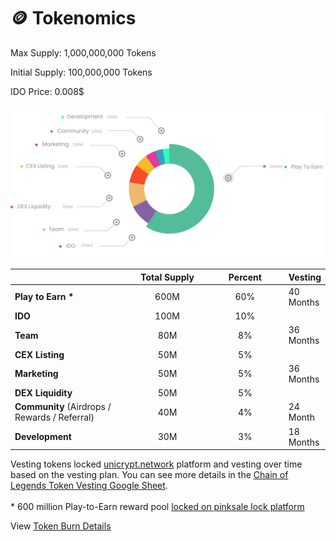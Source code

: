 # 🪙 Tokenomics

Max Supply: 1,000,000,000 Tokens

Initial Supply: 100,000,000 Tokens

IDO Price: 0.008$

![](.gitbook/assets/tokenomics.png)

<table><thead><tr><th width="232.52851390579642"> </th><th width="152.43835616438355" align="center">Total Supply</th><th width="150" align="center">Percent</th><th>Vesting</th></tr></thead><tbody><tr><td><strong>Play to Earn *</strong> </td><td align="center">600M</td><td align="center">60%</td><td>40 Months</td></tr><tr><td><strong>IDO</strong></td><td align="center">100M</td><td align="center">10%</td><td></td></tr><tr><td><strong>Team</strong></td><td align="center">80M</td><td align="center">8%</td><td>36 Months</td></tr><tr><td><strong>CEX Listing</strong></td><td align="center">50M</td><td align="center">5%</td><td></td></tr><tr><td><strong>Marketing</strong></td><td align="center">50M</td><td align="center">5%</td><td>36 Months</td></tr><tr><td><strong>DEX Liquidity</strong></td><td align="center">50M</td><td align="center">5%</td><td></td></tr><tr><td><strong>Community</strong> (Airdrops / Rewards / Referral)</td><td align="center">40M</td><td align="center">4%</td><td>24 Month</td></tr><tr><td><strong>Development</strong></td><td align="center">30M</td><td align="center">3%</td><td>18 Months</td></tr></tbody></table>

Vesting tokens locked [unicrypt.network](https://app.unicrypt.network/amm/pancake-v2/token/0x4027d91eCD3140e53AE743d657549adfeEbB27AB) platform and vesting over time based on the vesting plan. You can see more details in the [Chain of Legends Token Vesting Google Sheet](https://docs.google.com/spreadsheets/d/1Z-Gc0C3G\_frqcQPOv7BdwGo-QaTbgm2UpO9uVBXfHR8/edit?usp=sharing).\
\
\* 600 million Play-to-Earn reward pool [locked on pinksale lock platform](https://www.pinksale.finance/pinklock/record/1012776?chain=BSC)

View [Token Burn Details](https://docs.google.com/spreadsheets/d/1jTGPdGgSPoGODWzqaJmpVmQr\_ePfBykKbV1Oh7nBhqU/edit?usp=sharing)
